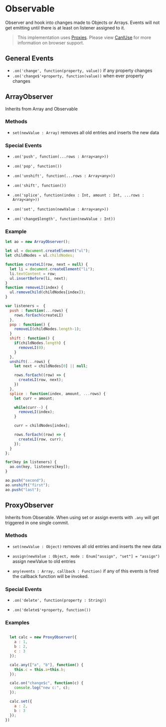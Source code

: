 # Observable

Observer and hook into changes made to Objects or Arrays. Events will not get emitting until there is at least on listener assigned to it.

> This implementation uses [Proxies](https://developer.mozilla.org/en-US/docs/Web/JavaScript/Reference/Global_Objects/Proxy). Please view [CanIUse](https://caniuse.com/#feat=proxy) for more information on browser support.

## General Events
+ `.on('change', function(property, value))`
  if any property changes
+ `.on('change$'+property, function(value))`
  when ever property changes

## ArrayObserver
  Inherits from Array and Observable

### Methods

+ `set(newValue : Array)`
  removes all old entries and inserts the new data

### Special Events
+ `.on('push', function(...rows : Array<any>))`

+ `.on('pop', function())`

+ `.on('unshift', function(...rows : Array<any>))`

+ `.on('shift', function())`

+ `.on('splice', function(index : Int, amount : Int, ...rows : Array<any>))`

+ `.on('set', function(newValue : Array<any>))`

+ `.on('change$length', function(newValue : Int))`

### Example

```javascript
let ao = new ArrayObserver();

let ul = document.createElement("ul");
let childNodes = ul.childNodes;

function createLI(row, next = null) {
  let li = document.createElement("li");
  li.textContent = row;
  ul.insertBefore(li, next);
}
function removeLI(index) {
  ul.removeChild(childNodes[index]);
}

var listeners =  {
  push : function(...rows) {
    rows.forEach(createLI)
  },
  pop : function() {
    removeLI(childNodes.length-1);
  }
  shift : function() {
    if(childNodes.length) {
      removeLI(0);
    }
  },
  unshift(...rows) {
    let next = childNodes[0] || null;

    rows.forEach((row) => {
      createLI(row, next);
    })
  },
  splice : function(index, amount, ...rows) {    
    let curr = amount;

    while(curr--) {
      removeLI(index);
    }

    curr = childNodes[index];

    rows.forEach((row) => {
      createLI(row, curr);
    });
  }
};

for(key in listeners) {
  ao.on(key, listeners[key]);
}

ao.push("second");
ao.unshift("first");
ao.push("last");

```

## ProxyObserver

Inherits from Obserable. When using set or assign events with `.any` will get triggered in one single commit.

### Methods

+ `set(newValue : Object)`
  removes all old entries and inserts the new data

+ `assign(newValue : Object, mode : Enum["assign", "set"] = "assign")`
  assign newValue to old entries

+ `any(events : Array, callback : Function)`
  if any of this events is fired the callback function will be invoked.

### Special Events
+ `.on('delete', function(property : String))`

+ `.on('delete$'+property, function())`

### Examples
```javascript

  let calc = new ProxyObserver({
    a : 1,
    b : 2,
    c : 3
  });

  calc.any(["a", "b"], function() {
    this.c = this.a+this.b;
  });

  calc.on("change$c", function(c) {
    console.log("new c:", c);
  });

  calc.set({
    a : 2,
    b : 3
  });
})

```
